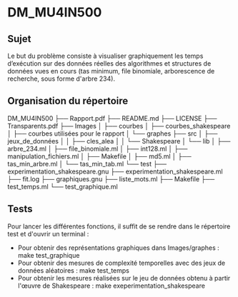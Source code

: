 # DM_MU4IN500

## Sujet 
Le but du problème consiste à visualiser graphiquement les temps d’exécution sur des données
réelles des algorithmes et structures de données vues en cours  (tas minimum, file binomiale, arborescence de recherche, sous forme d'arbre 234).

## Organisation du répertoire

DM_MU4IN500
├── Rapport.pdf
├── README.md
├── LICENSE
├── Transparents.pdf
├── Images
│   ├── courbes
│   ├── courbes_shakespeare
│   ├── courbes utilisées pour le rapport
│   └── graphes
├── src
│   ├── jeux_de_données
│   │	├── cles_alea
│   │	└── Shakespeare
│   └── lib
│   	├── arbre_234.ml
│   	├── file_binomiale.ml
│   	├── int128.ml
│   	├── manipulation_fichiers.ml
│   	├── Makefile
│   	├── md5.ml
│   	├── tas_min_arbre.ml
│   	└── tas_min_tab.ml
└── test
    ├── experimentation_shakespeare.gnu
    ├── experimentation_shakespeare.ml
    ├── fit.log
    ├── graphiques.gnu
    ├── liste_mots.ml
    ├── Makefile
    ├── test_temps.ml
    └── test_graphique.ml

## Tests

Pour lancer les différentes fonctions, il suffit de se rendre dans le répertoire test et d'ouvrir un terminal :

* Pour obtenir des représentations graphiques dans Images/graphes : make test_graphique
* Pour obtenir des mesures de complexité temporelles avec des jeux de données aléatoires : make test_temps
* Pour obtenir les mesures réalisées sur le jeu de données obtenu à partir l'œuvre de Shakespeare : make exeperimentation_shakespeare
  

